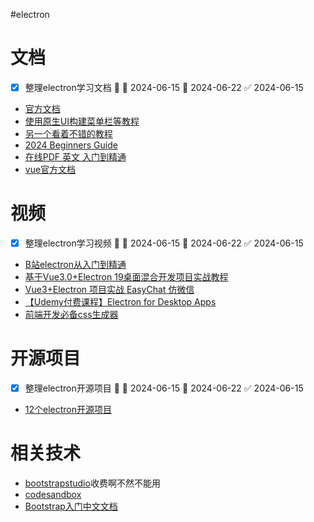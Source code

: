 #electron 

# 文档

- [x] 整理electron学习文档 🔺 🛫 2024-06-15 📅 2024-06-22 ✅ 2024-06-15

- [官方文档](https://www.electronjs.org/zh/docs/latest/tutorial/quick-start)
- [使用原生UI构建菜单栏等教程](https://dev.to/kiraaziz/electronjs-tutorial-1cb3#introduction-to-electronjs)
- [另一个看着不错的教程](https://www.tutorialspoint.com/electron/electron_system_dialogs.htm)
- [2024 Beginners Guide](https://www.ropstam.com/electron-js-development/)
- [在线PDF 英文 入门到精通](https://dl.ebooksworld.ir/motoman/Apress.Electron.From.Beginner.to.Pro.www.EBooksWorld.ir.pdf)
- [vue官方文档](https://cn.vuejs.org)

# 视频

- [x] 整理electron学习视频 🔺 🛫 2024-06-15 📅 2024-06-22 ✅ 2024-06-15

- [B站electron从入门到精通](https://www.bilibili.com/video/BV1xd4y1J7dB/?p=4&spm_id_from=333.1007.top_right_bar_window_history.content.click&vd_source=8d93ec62138c112af1ea8d6ccf035cb1)
- [基于Vue3.0+Electron 19桌面混合开发项目实战教程](https://www.bilibili.com/video/BV1FP4115739?p=33&spm_id_from=pageDriver&vd_source=8d93ec62138c112af1ea8d6ccf035cb1)
- [Vue3+Electron 项目实战 EasyChat 仿微信](https://www.bilibili.com/video/BV1qz421Y7zR/?spm_id_from=333.337.search-card.all.click&vd_source=8d93ec62138c112af1ea8d6ccf035cb1)
- [【Udemy付费课程】Electron for Desktop Apps](https://www.bilibili.com/video/BV1pY4y1i7Ac/?spm_id_from=333.337.search-card.all.click&vd_source=8d93ec62138c112af1ea8d6ccf035cb1)
- [前端开发必备css生成器](https://www.bilibili.com/video/BV11Y411j7Tv/?spm_id_from=333.337.search-card.all.click&vd_source=8d93ec62138c112af1ea8d6ccf035cb1)

# 开源项目

- [x] 整理electron开源项目 🔺 🛫 2024-06-15 📅 2024-06-22 ✅ 2024-06-15

- [12个electron开源项目](https://www.51cto.com/article/719528.html)

# 相关技术

- [bootstrapstudio](https://bootstrapstudio.io/)收费啊不然不能用
- [codesandbox](https://codesandbox.io)
- [Bootstrap入门中文文档](https://v5.bootcss.com/docs/getting-started/introduction/)